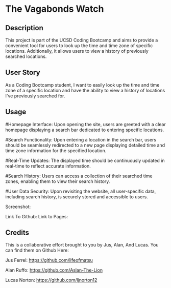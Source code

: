 # The Vagabonds Watch

## Description

This project is part of the UCSD Coding Bootcamp and aims to provide a convenient tool for users to look up the time and time zone of specific locations. Additionally, it allows users to view a history of previously searched locations.

## User Story 

As a Coding Bootcamp student, I want to easily look up the time and time zone of a specific location and have the ability to view a history of locations I've previously searched for.

## Usage

#Homepage Interface: Upon opening the site, users are greeted with a clear homepage displaying a search bar dedicated to entering specific locations.

#Search Functionality:
 Upon entering a location in the search bar, users should be seamlessly redirected to a new page displaying detailed time and time zone information for the specified location.

#Real-Time Updates: 
The displayed time should be continuously updated in real-time to reflect accurate information.

#Search History: 
Users can access a collection of their searched time zones, enabling them to view their search history.

#User Data Security: 
Upon revisiting the website, all user-specific data, including search history, is securely stored and accessible to users.

Screenshot: 

Link To Github: 
Link to Pages:

## Credits

This is a collaborative effort brought to you by Jus, Alan, And Lucas. You can find them on Github Here:

Jus Ferrel: https://github.com/lifeofmatsu

Alan Ruffo: https://github.com/Aslan-The-Lion

Lucas Norton: https://github.com/ljnorton12




